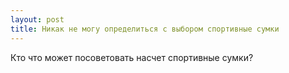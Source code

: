 ```yaml
---
layout: post 
title: Никак не могу определиться с выбором спортивные сумки 
--- 
```

Кто что может посоветовать насчет спортивные сумки?